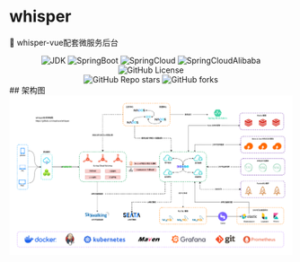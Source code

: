 # whisper

🎉 whisper-vue配套微服务后台

<div align=center>
  <img alt="JDK" src="https://img.shields.io/badge/JDK-%3E%3D17-green?style=flat">
  <img alt="SpringBoot" src="https://img.shields.io/badge/SpringBoot-%3E%3D3.3.2-green">
  <img alt="SpringCloud" src="https://img.shields.io/badge/SpringCloud-%3E%3D2023.0.3-green">
  <img alt="SpringCloudAlibaba" src="https://img.shields.io/badge/SpringCloudAlibaba-%3E%3D2023.0.1.2-green">
  <br/>
  <img alt="GitHub License" src="https://img.shields.io/github/license/xazhaox/whisper?style=flat">
  <br/>
  <img alt="GitHub Repo stars" src="https://img.shields.io/github/stars/xazhaox/whisper?style=flat&logo=github">
  <img alt="GitHub forks" src="https://img.shields.io/github/forks/xazhaox/whisper?style=flat&logo=github">
</div>
## 架构图

<img src="./images/whisper.png" alt="架构设计图" style="zoom:100%" />
